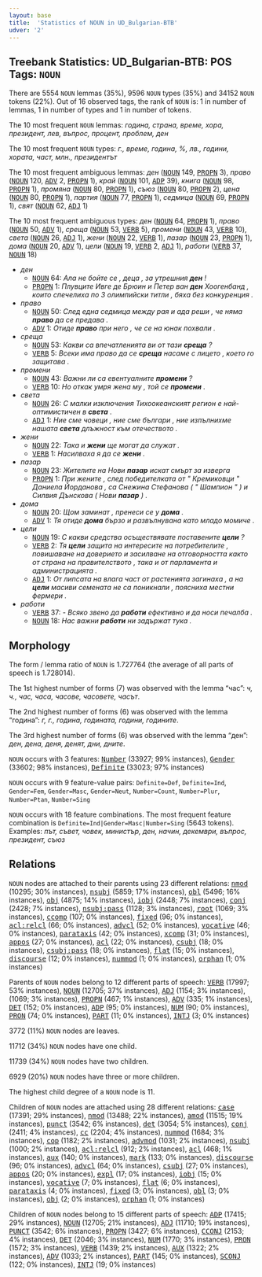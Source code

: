 ```yaml
---
layout: base
title:  'Statistics of NOUN in UD_Bulgarian-BTB'
udver: '2'
---
```


## Treebank Statistics: UD_Bulgarian-BTB: POS Tags: `NOUN`

There are 5554 `NOUN` lemmas (35%), 9596 `NOUN` types (35%) and 34152 `NOUN` tokens (22%).
Out of 16 observed tags, the rank of `NOUN` is: 1 in number of lemmas, 1 in number of types and 1 in number of tokens.

The 10 most frequent `NOUN` lemmas: <em>година, страна, време, хора, президент, лев, въпрос, процент, проблем, ден</em>

The 10 most frequent `NOUN` types:  <em>г., време, година, %, лв., години, хората, част, млн., президентът</em>

The 10 most frequent ambiguous lemmas: <em>ден</em> (<tt><a href="bg_btb-pos-NOUN.html">NOUN</a></tt> 149, <tt><a href="bg_btb-pos-PROPN.html">PROPN</a></tt> 3), <em>право</em> (<tt><a href="bg_btb-pos-NOUN.html">NOUN</a></tt> 120, <tt><a href="bg_btb-pos-ADV.html">ADV</a></tt> 2, <tt><a href="bg_btb-pos-PROPN.html">PROPN</a></tt> 1), <em>край</em> (<tt><a href="bg_btb-pos-NOUN.html">NOUN</a></tt> 101, <tt><a href="bg_btb-pos-ADP.html">ADP</a></tt> 39), <em>книга</em> (<tt><a href="bg_btb-pos-NOUN.html">NOUN</a></tt> 98, <tt><a href="bg_btb-pos-PROPN.html">PROPN</a></tt> 1), <em>промяна</em> (<tt><a href="bg_btb-pos-NOUN.html">NOUN</a></tt> 80, <tt><a href="bg_btb-pos-PROPN.html">PROPN</a></tt> 1), <em>съюз</em> (<tt><a href="bg_btb-pos-NOUN.html">NOUN</a></tt> 80, <tt><a href="bg_btb-pos-PROPN.html">PROPN</a></tt> 2), <em>цена</em> (<tt><a href="bg_btb-pos-NOUN.html">NOUN</a></tt> 80, <tt><a href="bg_btb-pos-PROPN.html">PROPN</a></tt> 1), <em>партия</em> (<tt><a href="bg_btb-pos-NOUN.html">NOUN</a></tt> 77, <tt><a href="bg_btb-pos-PROPN.html">PROPN</a></tt> 1), <em>седмица</em> (<tt><a href="bg_btb-pos-NOUN.html">NOUN</a></tt> 69, <tt><a href="bg_btb-pos-PROPN.html">PROPN</a></tt> 1), <em>свят</em> (<tt><a href="bg_btb-pos-NOUN.html">NOUN</a></tt> 62, <tt><a href="bg_btb-pos-ADJ.html">ADJ</a></tt> 1)

The 10 most frequent ambiguous types:  <em>ден</em> (<tt><a href="bg_btb-pos-NOUN.html">NOUN</a></tt> 64, <tt><a href="bg_btb-pos-PROPN.html">PROPN</a></tt> 1), <em>право</em> (<tt><a href="bg_btb-pos-NOUN.html">NOUN</a></tt> 50, <tt><a href="bg_btb-pos-ADV.html">ADV</a></tt> 1), <em>среща</em> (<tt><a href="bg_btb-pos-NOUN.html">NOUN</a></tt> 53, <tt><a href="bg_btb-pos-VERB.html">VERB</a></tt> 5), <em>промени</em> (<tt><a href="bg_btb-pos-NOUN.html">NOUN</a></tt> 43, <tt><a href="bg_btb-pos-VERB.html">VERB</a></tt> 10), <em>света</em> (<tt><a href="bg_btb-pos-NOUN.html">NOUN</a></tt> 26, <tt><a href="bg_btb-pos-ADJ.html">ADJ</a></tt> 1), <em>жени</em> (<tt><a href="bg_btb-pos-NOUN.html">NOUN</a></tt> 22, <tt><a href="bg_btb-pos-VERB.html">VERB</a></tt> 1), <em>пазар</em> (<tt><a href="bg_btb-pos-NOUN.html">NOUN</a></tt> 23, <tt><a href="bg_btb-pos-PROPN.html">PROPN</a></tt> 1), <em>дома</em> (<tt><a href="bg_btb-pos-NOUN.html">NOUN</a></tt> 20, <tt><a href="bg_btb-pos-ADV.html">ADV</a></tt> 1), <em>цели</em> (<tt><a href="bg_btb-pos-NOUN.html">NOUN</a></tt> 19, <tt><a href="bg_btb-pos-VERB.html">VERB</a></tt> 2, <tt><a href="bg_btb-pos-ADJ.html">ADJ</a></tt> 1), <em>работи</em> (<tt><a href="bg_btb-pos-VERB.html">VERB</a></tt> 37, <tt><a href="bg_btb-pos-NOUN.html">NOUN</a></tt> 18)


* <em>ден</em>
  * <tt><a href="bg_btb-pos-NOUN.html">NOUN</a></tt> 64: <em>Ала не бойте се , деца , за утрешния <b>ден</b> !</em>
  * <tt><a href="bg_btb-pos-PROPN.html">PROPN</a></tt> 1: <em>Плувците Ивге де Брюин и Петер ван <b>ден</b> Хоогенбанд , които спечелиха по 3 олимпийски титли , бяха без конкуренция .</em>
* <em>право</em>
  * <tt><a href="bg_btb-pos-NOUN.html">NOUN</a></tt> 50: <em>След една седмица между рая и ада реши , че няма <b>право</b> да се предава .</em>
  * <tt><a href="bg_btb-pos-ADV.html">ADV</a></tt> 1: <em>Отиде <b>право</b> при него , че се на юнак похвали .</em>
* <em>среща</em>
  * <tt><a href="bg_btb-pos-NOUN.html">NOUN</a></tt> 53: <em>Какви са впечатленията ви от тази <b>среща</b> ?</em>
  * <tt><a href="bg_btb-pos-VERB.html">VERB</a></tt> 5: <em>Всеки има право да се <b>среща</b> насаме с лицето , което го защитава .</em>
* <em>промени</em>
  * <tt><a href="bg_btb-pos-NOUN.html">NOUN</a></tt> 43: <em>Важни ли са евентуалните <b>промени</b> ?</em>
  * <tt><a href="bg_btb-pos-VERB.html">VERB</a></tt> 10: <em>Но откак умря жена му , той се <b>промени</b> .</em>
* <em>света</em>
  * <tt><a href="bg_btb-pos-NOUN.html">NOUN</a></tt> 26: <em>С малки изключения Тихоокеанският регион е най-оптимистичен в <b>света</b> .</em>
  * <tt><a href="bg_btb-pos-ADJ.html">ADJ</a></tt> 1: <em>Ние сме човеци , ние сме българи , ние изпълнихме нашата <b>света</b> длъжност към отечеството .</em>
* <em>жени</em>
  * <tt><a href="bg_btb-pos-NOUN.html">NOUN</a></tt> 22: <em>Така и <b>жени</b> ще могат да служат .</em>
  * <tt><a href="bg_btb-pos-VERB.html">VERB</a></tt> 1: <em>Насилваха я да се <b>жени</b> .</em>
* <em>пазар</em>
  * <tt><a href="bg_btb-pos-NOUN.html">NOUN</a></tt> 23: <em>Жителите на Нови <b>пазар</b> искат смърт за изверга</em>
  * <tt><a href="bg_btb-pos-PROPN.html">PROPN</a></tt> 1: <em>При жените , след победителката от " Кремиковци " Даниела Йорданова , са Снежина Стефанова ( " Шампион " ) и Силвия Дънскова ( Нови <b>пазар</b> ) .</em>
* <em>дома</em>
  * <tt><a href="bg_btb-pos-NOUN.html">NOUN</a></tt> 20: <em>Щом заминат , пренеси се у <b>дома</b> .</em>
  * <tt><a href="bg_btb-pos-ADV.html">ADV</a></tt> 1: <em>Тя отиде <b>дома</b> бързо и развълнувана като младо момиче .</em>
* <em>цели</em>
  * <tt><a href="bg_btb-pos-NOUN.html">NOUN</a></tt> 19: <em>С какви средства осъществявате поставените <b>цели</b> ?</em>
  * <tt><a href="bg_btb-pos-VERB.html">VERB</a></tt> 2: <em>Тя <b>цели</b> защита на интересите на потребителите , повишаване на доверието и засилване на отговорността както от страна на правителството , така и от парламента и администрацията .</em>
  * <tt><a href="bg_btb-pos-ADJ.html">ADJ</a></tt> 1: <em>От липсата на влага част от растенията загинаха , а на <b>цели</b> масиви семената не са поникнали , поясниха местни фермери .</em>
* <em>работи</em>
  * <tt><a href="bg_btb-pos-VERB.html">VERB</a></tt> 37: <em>- Всяко звено да <b>работи</b> ефективно и да носи печалба .</em>
  * <tt><a href="bg_btb-pos-NOUN.html">NOUN</a></tt> 18: <em>Нас важни <b>работи</b> ни задържат тука .</em>

## Morphology

The form / lemma ratio of `NOUN` is 1.727764 (the average of all parts of speech is 1.728014).

The 1st highest number of forms (7) was observed with the lemma “час”: <em>ч, ч., час, часа, часове, часовете, часът</em>.

The 2nd highest number of forms (6) was observed with the lemma “година”: <em>г, г., година, годината, години, годините</em>.

The 3rd highest number of forms (6) was observed with the lemma “ден”: <em>ден, дена, деня, денят, дни, дните</em>.

`NOUN` occurs with 3 features: <tt><a href="bg_btb-feat-Number.html">Number</a></tt> (33927; 99% instances), <tt><a href="bg_btb-feat-Gender.html">Gender</a></tt> (33602; 98% instances), <tt><a href="bg_btb-feat-Definite.html">Definite</a></tt> (33023; 97% instances)

`NOUN` occurs with 9 feature-value pairs: `Definite=Def`, `Definite=Ind`, `Gender=Fem`, `Gender=Masc`, `Gender=Neut`, `Number=Count`, `Number=Plur`, `Number=Ptan`, `Number=Sing`

`NOUN` occurs with 18 feature combinations.
The most frequent feature combination is `Definite=Ind|Gender=Masc|Number=Sing` (5643 tokens).
Examples: <em>път, съвет, човек, министър, ден, начин, декември, въпрос, президент, съюз</em>


## Relations

`NOUN` nodes are attached to their parents using 23 different relations: <tt><a href="bg_btb-dep-nmod.html">nmod</a></tt> (10295; 30% instances), <tt><a href="bg_btb-dep-nsubj.html">nsubj</a></tt> (5859; 17% instances), <tt><a href="bg_btb-dep-obl.html">obl</a></tt> (5496; 16% instances), <tt><a href="bg_btb-dep-obj.html">obj</a></tt> (4875; 14% instances), <tt><a href="bg_btb-dep-iobj.html">iobj</a></tt> (2448; 7% instances), <tt><a href="bg_btb-dep-conj.html">conj</a></tt> (2428; 7% instances), <tt><a href="bg_btb-dep-nsubj-pass.html">nsubj:pass</a></tt> (1128; 3% instances), <tt><a href="bg_btb-dep-root.html">root</a></tt> (1069; 3% instances), <tt><a href="bg_btb-dep-ccomp.html">ccomp</a></tt> (107; 0% instances), <tt><a href="bg_btb-dep-fixed.html">fixed</a></tt> (96; 0% instances), <tt><a href="bg_btb-dep-acl-relcl.html">acl:relcl</a></tt> (66; 0% instances), <tt><a href="bg_btb-dep-advcl.html">advcl</a></tt> (52; 0% instances), <tt><a href="bg_btb-dep-vocative.html">vocative</a></tt> (46; 0% instances), <tt><a href="bg_btb-dep-parataxis.html">parataxis</a></tt> (42; 0% instances), <tt><a href="bg_btb-dep-xcomp.html">xcomp</a></tt> (31; 0% instances), <tt><a href="bg_btb-dep-appos.html">appos</a></tt> (27; 0% instances), <tt><a href="bg_btb-dep-acl.html">acl</a></tt> (22; 0% instances), <tt><a href="bg_btb-dep-csubj.html">csubj</a></tt> (18; 0% instances), <tt><a href="bg_btb-dep-csubj-pass.html">csubj:pass</a></tt> (18; 0% instances), <tt><a href="bg_btb-dep-flat.html">flat</a></tt> (15; 0% instances), <tt><a href="bg_btb-dep-discourse.html">discourse</a></tt> (12; 0% instances), <tt><a href="bg_btb-dep-nummod.html">nummod</a></tt> (1; 0% instances), <tt><a href="bg_btb-dep-orphan.html">orphan</a></tt> (1; 0% instances)

Parents of `NOUN` nodes belong to 12 different parts of speech: <tt><a href="bg_btb-pos-VERB.html">VERB</a></tt> (17997; 53% instances), <tt><a href="bg_btb-pos-NOUN.html">NOUN</a></tt> (12705; 37% instances), <tt><a href="bg_btb-pos-ADJ.html">ADJ</a></tt> (1154; 3% instances),  (1069; 3% instances), <tt><a href="bg_btb-pos-PROPN.html">PROPN</a></tt> (467; 1% instances), <tt><a href="bg_btb-pos-ADV.html">ADV</a></tt> (335; 1% instances), <tt><a href="bg_btb-pos-DET.html">DET</a></tt> (152; 0% instances), <tt><a href="bg_btb-pos-ADP.html">ADP</a></tt> (95; 0% instances), <tt><a href="bg_btb-pos-NUM.html">NUM</a></tt> (90; 0% instances), <tt><a href="bg_btb-pos-PRON.html">PRON</a></tt> (74; 0% instances), <tt><a href="bg_btb-pos-PART.html">PART</a></tt> (11; 0% instances), <tt><a href="bg_btb-pos-INTJ.html">INTJ</a></tt> (3; 0% instances)

3772 (11%) `NOUN` nodes are leaves.

11712 (34%) `NOUN` nodes have one child.

11739 (34%) `NOUN` nodes have two children.

6929 (20%) `NOUN` nodes have three or more children.

The highest child degree of a `NOUN` node is 11.

Children of `NOUN` nodes are attached using 28 different relations: <tt><a href="bg_btb-dep-case.html">case</a></tt> (17391; 29% instances), <tt><a href="bg_btb-dep-nmod.html">nmod</a></tt> (13488; 22% instances), <tt><a href="bg_btb-dep-amod.html">amod</a></tt> (11515; 19% instances), <tt><a href="bg_btb-dep-punct.html">punct</a></tt> (3542; 6% instances), <tt><a href="bg_btb-dep-det.html">det</a></tt> (3054; 5% instances), <tt><a href="bg_btb-dep-conj.html">conj</a></tt> (2411; 4% instances), <tt><a href="bg_btb-dep-cc.html">cc</a></tt> (2204; 4% instances), <tt><a href="bg_btb-dep-nummod.html">nummod</a></tt> (1684; 3% instances), <tt><a href="bg_btb-dep-cop.html">cop</a></tt> (1182; 2% instances), <tt><a href="bg_btb-dep-advmod.html">advmod</a></tt> (1031; 2% instances), <tt><a href="bg_btb-dep-nsubj.html">nsubj</a></tt> (1000; 2% instances), <tt><a href="bg_btb-dep-acl-relcl.html">acl:relcl</a></tt> (912; 2% instances), <tt><a href="bg_btb-dep-acl.html">acl</a></tt> (468; 1% instances), <tt><a href="bg_btb-dep-aux.html">aux</a></tt> (140; 0% instances), <tt><a href="bg_btb-dep-mark.html">mark</a></tt> (133; 0% instances), <tt><a href="bg_btb-dep-discourse.html">discourse</a></tt> (96; 0% instances), <tt><a href="bg_btb-dep-advcl.html">advcl</a></tt> (64; 0% instances), <tt><a href="bg_btb-dep-csubj.html">csubj</a></tt> (27; 0% instances), <tt><a href="bg_btb-dep-appos.html">appos</a></tt> (20; 0% instances), <tt><a href="bg_btb-dep-expl.html">expl</a></tt> (17; 0% instances), <tt><a href="bg_btb-dep-iobj.html">iobj</a></tt> (15; 0% instances), <tt><a href="bg_btb-dep-vocative.html">vocative</a></tt> (7; 0% instances), <tt><a href="bg_btb-dep-flat.html">flat</a></tt> (6; 0% instances), <tt><a href="bg_btb-dep-parataxis.html">parataxis</a></tt> (4; 0% instances), <tt><a href="bg_btb-dep-fixed.html">fixed</a></tt> (3; 0% instances), <tt><a href="bg_btb-dep-obl.html">obl</a></tt> (3; 0% instances), <tt><a href="bg_btb-dep-obj.html">obj</a></tt> (2; 0% instances), <tt><a href="bg_btb-dep-orphan.html">orphan</a></tt> (1; 0% instances)

Children of `NOUN` nodes belong to 15 different parts of speech: <tt><a href="bg_btb-pos-ADP.html">ADP</a></tt> (17415; 29% instances), <tt><a href="bg_btb-pos-NOUN.html">NOUN</a></tt> (12705; 21% instances), <tt><a href="bg_btb-pos-ADJ.html">ADJ</a></tt> (11710; 19% instances), <tt><a href="bg_btb-pos-PUNCT.html">PUNCT</a></tt> (3542; 6% instances), <tt><a href="bg_btb-pos-PROPN.html">PROPN</a></tt> (3427; 6% instances), <tt><a href="bg_btb-pos-CCONJ.html">CCONJ</a></tt> (2153; 4% instances), <tt><a href="bg_btb-pos-DET.html">DET</a></tt> (2046; 3% instances), <tt><a href="bg_btb-pos-NUM.html">NUM</a></tt> (1770; 3% instances), <tt><a href="bg_btb-pos-PRON.html">PRON</a></tt> (1572; 3% instances), <tt><a href="bg_btb-pos-VERB.html">VERB</a></tt> (1439; 2% instances), <tt><a href="bg_btb-pos-AUX.html">AUX</a></tt> (1322; 2% instances), <tt><a href="bg_btb-pos-ADV.html">ADV</a></tt> (1033; 2% instances), <tt><a href="bg_btb-pos-PART.html">PART</a></tt> (145; 0% instances), <tt><a href="bg_btb-pos-SCONJ.html">SCONJ</a></tt> (122; 0% instances), <tt><a href="bg_btb-pos-INTJ.html">INTJ</a></tt> (19; 0% instances)

